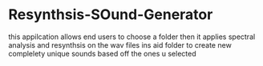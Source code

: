 # Resynthsis-SOund-Generator
this appilcation allows end users to choose a folder then it applies spectral analysis and resynthsis on the wav files ins aid folder to create new complelety unique sounds based off the ones u selected 
